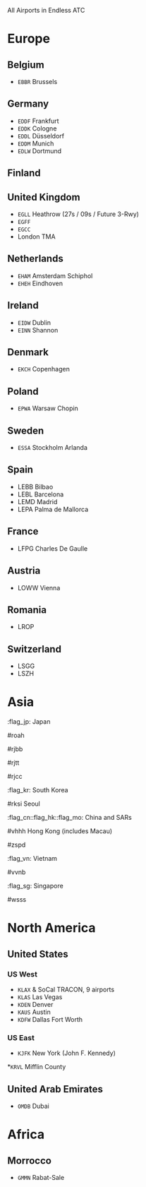 All Airports in Endless ATC

# Europe
## Belgium
* `EBBR` Brussels
## Germany
* `EDDF` Frankfurt
* `EDDK` Cologne
* `EDDL` Düsseldorf
* `EDDM` Munich
* `EDLW` Dortmund
## Finland
## United Kingdom
* `EGLL` Heathrow (27s / 09s / Future 3-Rwy)
* `EGFF`
* `EGCC`
* London TMA
## Netherlands
* `EHAM` Amsterdam Schiphol
* `EHEH` Eindhoven
## Ireland
* `EIDW` Dublin
* `EINN` Shannon
## Denmark
* `EKCH` Copenhagen
## Poland
* `EPWA` Warsaw Chopin
## Sweden
* `ESSA` Stockholm Arlanda
## Spain
* LEBB Bilbao
* LEBL Barcelona
* LEMD Madrid
* LEPA Palma de Mallorca
## France
* LFPG Charles De Gaulle
## Austria
* LOWW Vienna
## Romania
* LROP
## Switzerland
* LSGG
* LSZH
# Asia
:flag_jp: Japan

#roah

#rjbb

#rjtt

#rjcc

:flag_kr: South Korea

#rksi Seoul

:flag_cn::flag_hk::flag_mo: China and SARs

#vhhh Hong Kong (includes Macau)

#zspd

:flag_vn: Vietnam

#vvnb

:flag_sg: Singapore

#wsss
# North America
## United States
### US West

* `KLAX` & SoCal TRACON, 9 airports
* `KLAS` Las Vegas
* `KDEN` Denver
* `KAUS` Austin
* `KDFW` Dallas Fort Worth

### US East

* `KJFK` New York (John F. Kennedy)

*`KRVL` Mifflin County

## United Arab Emirates

* `OMDB` Dubai

# Africa
## Morrocco

* `GMMN` Rabat-Sale
